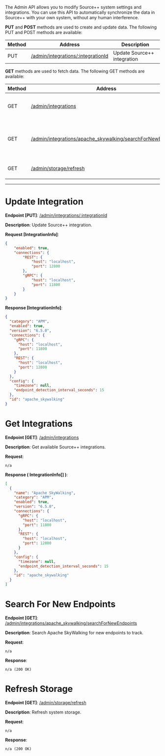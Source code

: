 The Admin API allows you to modify Source++ system settings and integrations. You can use this API to automatically synchronize the data in Source++ with your own system, without any human interference.

**PUT** and **POST** methods are used to create and update data. The following PUT and POST methods are available:

| Method | Address                                                      | Description                                               |
| ------ | ------------------------------------------------------------ | --------------------------------------------------------- |
| PUT    | [/admin/integrations/:integrationId](#update-integration)    | Update Source++ integration                               |

**GET** methods are used to fetch data. The following GET methods are available:

| Method | Address                                                      | Description                                               |
| ------ | ------------------------------------------------------------ | --------------------------------------------------------- |
| GET    | [/admin/integrations](#get-integrations)                     | Get all available Source++ integrations                   |
| GET    | [/admin/integrations/apache_skywalking/searchForNewEndpoints](#search-for-new-endpoints) | Search Apache SkyWalking for new endpoints to track |
| GET    | [/admin/storage/refresh](#refresh-storage)                   | Refresh system storage                                    |

---------------------------------------------------------------------------------------------------------------------------------

# Update Integration
**Endpoint [PUT]**: [/admin/integrations/:integrationId](https://api.sourceplusplus.com/v1/admin/integrations/:integrationId)

**Description**: Update Source++ integration.

**Request [IntegrationInfo]**:
```json
{
	"enabled": true,
	"connections": {
		"REST": {
			"host": "localhost",
			"port": 12800
		},
		"gRPC": {
			"host": "localhost",
			"port": 11800
		}
	}
}
```

**Response [IntegrationInfo]**:
```json
{
  "category": "APM",
  "enabled": true,
  "version": "6.5.0",
  "connections": {
    "gRPC": {
      "host": "localhost",
      "port": 11800
    },
    "REST": {
      "host": "localhost",
      "port": 12800
    }
  },
  "config": {
    "timezone": null,
    "endpoint_detection_interval_seconds": 15
  },
  "id": "apache_skywalking"
}
```

# Get Integrations
**Endpoint [GET]**: [/admin/integrations](https://api.sourceplusplus.com/v1/admin/integrations)

**Description**: Get available Source++ integrations.

**Request**:
```
n/a
```

**Response ( IntegrationInfo[] )**:
```json
[
  {
    "name": "Apache SkyWalking",
    "category": "APM",
    "enabled": true,
    "version": "6.5.0",
    "connections": {
      "gRPC": {
        "host": "localhost",
        "port": 11800
      },
      "REST": {
        "host": "localhost",
        "port": 12800
      }
    },
    "config": {
      "timezone": null,
      "endpoint_detection_interval_seconds": 15
    },
    "id": "apache_skywalking"
  }
]
```

# Search For New Endpoints
**Endpoint [GET]**: [/admin/integrations/apache_skywalking/searchForNewEndpoints](https://api.sourceplusplus.com/v1/admin/integrations/apache_skywalking/searchForNewEndpoints)

**Description**: Search Apache SkyWalking for new endpoints to track.

**Request**:
```
n/a
```

**Response**:
```
n/a (200 OK)
```

# Refresh Storage
**Endpoint [GET]**: [/admin/storage/refresh](https://api.sourceplusplus.com/v1/admin/storage/refresh)

**Description**: Refresh system storage.

**Request**:
```
n/a
```

**Response**:
```
n/a (200 OK)
```
